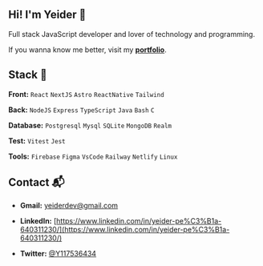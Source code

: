 ## Hi! I'm Yeider 👋
Full stack JavaScript developer and lover of technology and programming.

If you wanna know me better, visit my [**portfolio**](https://yeider.vercel.app).


## Stack 🚀
**Front:** `React` `NextJS` `Astro` `ReactNative` `Tailwind`

**Back:** `NodeJS` `Express` `TypeScript` `Java` `Bash` `C`

**Database:** `Postgresql` `Mysql` `SQLite` `MongoDB` `Realm`

**Test:** `Vitest` `Jest`

**Tools:** `Firebase` `Figma` `VsCode` `Railway` `Netlify` `Linux`


## Contact 📬
- **Gmail:** [yeiderdev@gmail.com](mailto:yeiderdev@gmail.com)

- **LinkedIn:** [https://www.linkedin.com/in/yeider-pe%C3%B1a-640311230/](https://www.linkedin.com/in/yeider-pe%C3%B1a-640311230/)

- **Twitter:** [@Y117536434](https://x.com/Y117536434)


<!--
**Ye1der/Ye1der** is a ✨ _special_ ✨ repository because its `README.md` (this file) appears on your GitHub profile.

Here are some ideas to get you started:

- 🔭 I’m currently working on ...
- 🌱 I’m currently learning ...
- 👯 I’m looking to collaborate on ...
- 🤔 I’m looking for help with ...
- 💬 Ask me about ...
- 📫 How to reach me: ...
- 😄 Pronouns: ...
- ⚡ Fun fact: ...
-->
